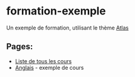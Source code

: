 # formation-exemple

Un exemple de formation, utilisant le thème [Atlas](https://github.com/eracom/atlas)

## Pages:

- [Liste de tous les cours](https://code.eracom-pedagogique.ch/formation-exemple/liste-des-cours.html)
- [Anglais](https://code.eracom-pedagogique.ch/formation-exemple/cours/anglais.html) - exemple de cours
